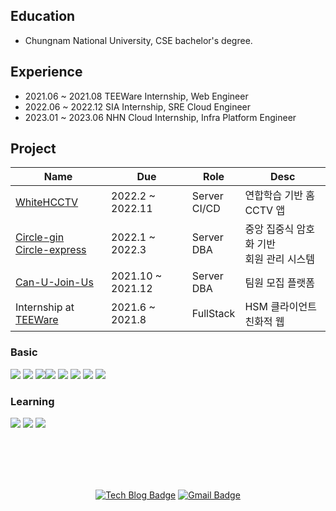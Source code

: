 ## Education
- Chungnam National University, CSE bachelor's degree.

## Experience
- 2021.06 ~ 2021.08 TEEWare Internship, Web Engineer
- 2022.06 ~ 2022.12 SIA Internship, SRE Cloud Engineer
- 2023.01 ~ 2023.06 NHN Cloud Internship, Infra Platform Engineer

## Project

| Name 	| Due 	|  Role 	| Desc 	|
|-----------------------------------------|-------------|----------------------------|---------------------------------------------------	|
| [WhiteHCCTV](https://github.com/WhiteHCCTV)	| 2022.2 ~	2022.11|  Server<br>CI/CD 	| 연합학습 기반 홈CCTV 앱    	|
| [Circle-gin](https://github.com/probrainteam/circles-server)<br>[Circle-express](https://github.com/probrainteam/circles-server-node)	| 2022.1 ~	2022.3|  Server<br>DBA 	| 중앙 집중식 암호화 기반<br>회원 관리 시스템    	|
| [Can-U-Join-Us](https://github.com/Can-U-Join-Us/CUJU-Backend)	| 2021.10 ~ 2021.12	|  Server<br>DBA 	| 팀원 모집 플랫폼    	|
| Internship at [TEEWare](https://github.com/teeware-io)	| 2021.6 ~ 2021.8	|  FullStack 	| HSM 클라이언트 친화적 웹   	|

<div>    
  <h3> Basic </h3>
  <img src="https://img.shields.io/badge/JAVA-007396?style=flat-square&logo=java&logoColor=white"> <img src="https://img.shields.io/badge/Python-3766AB?style=flat-square&logo=Python&logoColor=blue"/> <img src="https://img.shields.io/badge/Go-00ADD8?style=flat-square&logo=Go&logoColor=green"/><img src="https://img.shields.io/badge/Spring-6DB33F?style=flat-square&logo=Spring&logoColor=green"/>  <img src="https://img.shields.io/badge/oracle-F80000?style=flat-square&logo=oracle&logoColor=white"> <img src="https://img.shields.io/badge/javascript-F7DF1E?style=flat-square&logo=javascript&logoColor=blue"> <img src="https://img.shields.io/badge/Amazon AWS-FFFFFF?style=flat-square&logo=Amazon%20AWS&logoColor=blue"/> <img src="https://img.shields.io/badge/vue.js-4FC08D?style=flat&logo=vue.js&logoColor=white">
  
  <h3> Learning </h3>
  
  <img src="https://img.shields.io/badge/Android-3DDC84?style=flat-square&logo=Android&logoColor=green"/> <img src="https://img.shields.io/badge/c++-00599C?style=flat-square&logo=c%2B%2B&logoColor=white"/> <img src="https://img.shields.io/badge/react-61DAFB?style=flat-square&logo=react&logoColor=black"/> 
</div>
<br></br>
<br></br>
 <div align=center>
  
  [![Tech Blog Badge](http://img.shields.io/badge/-Tech%20blog-black?style=flat-square&logo=tistory&link=https://coderhs.tistory.com/)](https://coderhs.tistory.com/)
  [![Gmail Badge](https://img.shields.io/badge/Gmail-d14836?style=flat-square&logo=Gmail&logoColor=white&link=mailto:chs29359685@gmail.com)](mailto:chs29359685@gmail.com)

</div>
